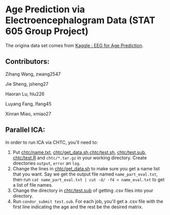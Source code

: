 # Age Prediction via Electroencephalogram Data (STAT 605 Group Project) 
The origina data set comes from [Kaggle : EEG for Age Prediction](https://www.kaggle.com/ayurgo/data-eeg-age-v1).

## Contributors:

Zihang Wang, zwang2547

Jie Sheng, jsheng27

Haoran Lu, hlu226

Luyang Fang, lfang45

Xinran Miao, xmiao27

## Parallel ICA:
In order to run ICA via CHTC, you'll need to:
1. Put [chtc/name.txt](https://github.com/XinranMiao/STAT605-group/blob/main/chtc/name.txt), [chtc/get_data.sh](https://github.com/XinranMiao/STAT605-group/blob/main/chtc/get_data.sh),[chtc/test.sh](https://github.com/XinranMiao/STAT605-group/blob/main/chtc/test.sh), [chtc/test.sub](https://github.com/XinranMiao/STAT605-group/blob/main/chtc/test.sub), [chtc/test.R](https://github.com/XinranMiao/STAT605-group/blob/main/chtc/test.R) and `chtc/*.tar.gz`  in your working directory. Create directories `output`, `error` an `log`.
2. Change the lines in [chtc/get_data.sh](https://github.com/XinranMiao/STAT605-group/blob/main/chtc/get_data.sh) to make sure you get a name list that you want. Say we get the output file named `name_part_eval.txt`, then run `cat name_part_eval.txt | cut -d/ -f4 > name_eval.txt` to get a list of file names.
3. Change the directory in [chtc/test.sub](https://github.com/XinranMiao/STAT605-group/blob/main/chtc/test.sub) of getting .csv files into your directory.
4. Run `condor_submit test.sub`.
For each job, you'll get a .csv file with the first line indicating the age and the rest be the desired matrix.
